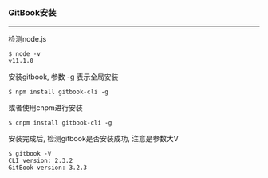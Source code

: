 ### GitBook安装
---
检测node.js
```shell
$ node -v
v11.1.0
```


安装gitbook, 参数 -g 表示全局安装
```shell
$ npm install gitbook-cli -g
```

或者使用cnpm进行安装
```shell
$ cnpm install gitbook-cli -g
```

安装完成后, 检测gitbook是否安装成功, 注意是参数大V
```shell
$ gitbook -V
CLI version: 2.3.2
GitBook version: 3.2.3
```

